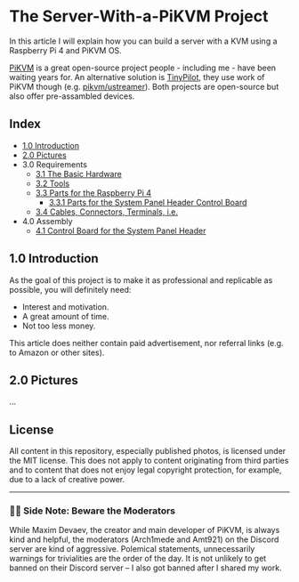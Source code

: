 # The Server-With-a-PiKVM Project 

In this article I will explain how you can build a server with a KVM using a Raspberry Pi 4 and PiKVM OS.

[PiKVM](https://pikvm.org/) is a great open-source project people - including me - have been waiting years for. An alternative solution is [TinyPilot](https://github.com/tiny-pilot/tinypilot), they use work of PiKVM though (e.g. [pikvm/ustreamer](https://github.com/tiny-pilot/ustreamer)). Both projects are open-source but also offer pre-assambled devices.

## Index

- [1.0 Introduction](https://github.com/etkaar/server-with-pikvm)
- [2.0 Pictures](https://github.com/etkaar/server-with-pikvm)
- 3.0 Requirements
  - [3.1 The Basic Hardware](https://github.com/etkaar/server-with-pikvm/blob/main/Requirements.md#31-the-basic-hardware)
  - [3.2 Tools](https://github.com/etkaar/server-with-pikvm/blob/main/Requirements.md#32-tools)
  - [3.3 Parts for the Raspberry Pi 4](https://github.com/etkaar/server-with-pikvm/blob/main/Requirements.md#33-parts-for-the-raspberry-pi-4)
    - [3.3.1 Parts for the System Panel Header Control Board](https://github.com/etkaar/server-with-pikvm/blob/main/Requirements.md#331-parts-for-the-system-panel-header-control-board)
  - [3.4 Cables, Connectors, Terminals, i.e.](https://github.com/etkaar/server-with-pikvm/blob/main/Requirements.md#34-cables-connectors-terminals-ie)
- 4.0 Assembly
  - [4.1 Control Board for the System Panel Header](https://github.com/etkaar/server-with-pikvm/blob/main/Assembly.md#41-control-board-for-the-system-panel-header)

## 1.0 Introduction

As the goal of this project is to make it as professional and replicable as possible, you will definitely need:

- Interest and motivation.
- A great amount of time.
- Not too less money.

This article does neither contain paid advertisement, nor referral links (e.g. to Amazon or other sites).

## 2.0 Pictures

...

## License

All content in this repository, especially published photos, is licensed under the MIT license. This does not apply to content originating from third parties and to content that does not enjoy legal copyright protection, for example, due to a lack of creative power.

---

### 🙇‍♀️ **Side Note: Beware the Moderators**

While Maxim Devaev, the creator and main developer of PiKVM, is always kind and helpful, the moderators (Arch1mede and Amt921) on the Discord server are kind of aggressive. Polemical statements, unnecessarily warnings for trivialities are the order of the day. It is not unlikely to get banned on their Discord server – I also got banned after I shared my work.
